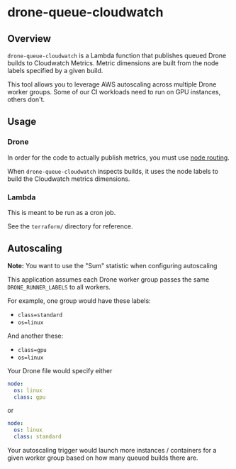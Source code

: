 # drone-queue-cloudwatch

## Overview

`drone-queue-cloudwatch` is a Lambda function that publishes queued Drone builds to Cloudwatch Metrics. Metric dimensions are built from the node labels specified by a given build.

This tool allows you to leverage AWS autoscaling across multiple Drone worker groups. Some of our CI workloads need to run on GPU instances, others don't.

## Usage

### Drone

In order for the code to actually publish metrics, you must use [node routing](https://docs.drone.io/pipeline/docker/syntax/routing/).

When `drone-queue-cloudwatch` inspects builds, it uses the node labels to build the Cloudwatch metrics dimensions.

### Lambda

This is meant to be run as a cron job.

See the `terraform/` directory for reference.

## Autoscaling

**Note:** You want to use the "Sum" statistic when configuring autoscaling

This application assumes each Drone worker group passes the same `DRONE_RUNNER_LABELS` to all workers.

For example, one group would have these labels:

- `class=standard`
- `os=linux`

And another these:

- `class=gpu`
- `os=linux`

Your Drone file would specify either

```yml
node:
  os: linux
  class: gpu
```

or 

```yml
node:
  os: linux
  class: standard
```

Your autoscaling trigger would launch more instances / containers for a given worker group based on how many queued builds there are.

